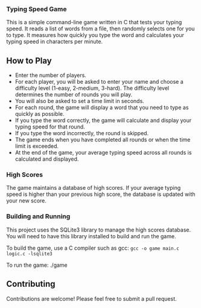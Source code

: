 ### Typing Speed Game
This is a simple command-line game written in C that tests your typing speed. It reads a list of words from a file, then randomly selects one for you to type. It measures how quickly you type the word and calculates your typing speed in characters per minute.

## How to Play
- Enter the number of players.
- For each player, you will be asked to enter your name and choose a difficulty level (1-easy, 2-medium, 3-hard). The difficulty level determines the number of rounds you will play.
- You will also be asked to set a time limit in seconds.
- For each round, the game will display a word that you need to type as quickly as possible.
- If you type the word correctly, the game will calculate and display your typing speed for that round.
- If you type the word incorrectly, the round is skipped.
- The game ends when you have completed all rounds or when the time limit is exceeded.
- At the end of the game, your average typing speed across all rounds is calculated and displayed.
### High Scores
The game maintains a database of high scores. If your average typing speed is higher than your previous high score, the database is updated with your new score.

### Building and Running 
This project uses the SQLite3 library to manage the high scores database. You will need to have this library installed to build and run the game.

To build the game, use a C compiler such as gcc:
`gcc -o game main.c logic.c -lsqlite3`

To run the game:
./game
## Contributing
Contributions are welcome! Please feel free to submit a pull request.

